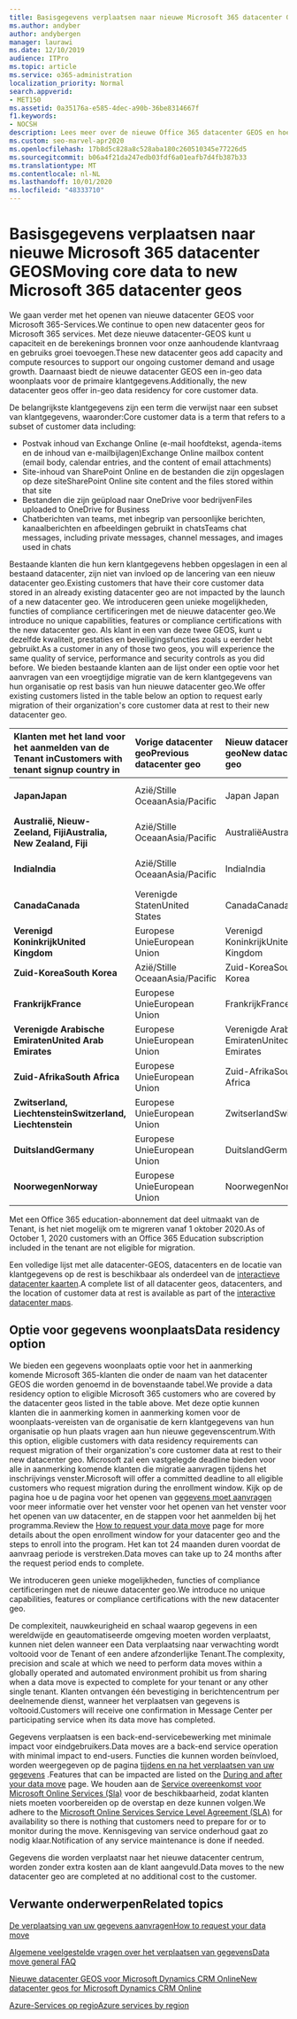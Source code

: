 ```yaml
---
title: Basisgegevens verplaatsen naar nieuwe Microsoft 365 datacenter GEOS
ms.author: andyber
author: andybergen
manager: laurawi
ms.date: 12/10/2019
audience: ITPro
ms.topic: article
ms.service: o365-administration
localization_priority: Normal
search.appverid:
- MET150
ms.assetid: 0a35176a-e585-4dec-a90b-36be8314667f
f1.keywords:
- NOCSH
description: Lees meer over de nieuwe Office 365 datacenter GEOS en hoe u de optie gegevens woonplaats kunt gebruiken om een verplaatsing van de kerngegevens naar een nieuwe geo te vragen.
ms.custom: seo-marvel-apr2020
ms.openlocfilehash: 17b8d5c828a8c528aba180c260510345e77226d5
ms.sourcegitcommit: b06a4f21da247edb03fdf6a01eafb7d4fb387b33
ms.translationtype: MT
ms.contentlocale: nl-NL
ms.lasthandoff: 10/01/2020
ms.locfileid: "48333710"
---
```

# <a name="moving-core-data-to-new-microsoft-365-datacenter-geos"></a><span data-ttu-id="28491-103">Basisgegevens verplaatsen naar nieuwe Microsoft 365 datacenter GEOS</span><span class="sxs-lookup"><span data-stu-id="28491-103">Moving core data to new Microsoft 365 datacenter geos</span></span>

<span data-ttu-id="28491-104">We gaan verder met het openen van nieuwe datacenter GEOS voor Microsoft 365-Services.</span><span class="sxs-lookup"><span data-stu-id="28491-104">We continue to open new datacenter geos for Microsoft 365 services.</span></span> <span data-ttu-id="28491-105">Met deze nieuwe datacenter-GEOS kunt u capaciteit en de berekenings bronnen voor onze aanhoudende klantvraag en gebruiks groei toevoegen.</span><span class="sxs-lookup"><span data-stu-id="28491-105">These new datacenter geos add capacity and compute resources to support our ongoing customer demand and usage growth.</span></span> <span data-ttu-id="28491-106">Daarnaast biedt de nieuwe datacenter GEOS een in-geo data woonplaats voor de primaire klantgegevens.</span><span class="sxs-lookup"><span data-stu-id="28491-106">Additionally, the new datacenter geos offer in-geo data residency for core customer data.</span></span> 

<span data-ttu-id="28491-107">De belangrijkste klantgegevens zijn een term die verwijst naar een subset van klantgegevens, waaronder:</span><span class="sxs-lookup"><span data-stu-id="28491-107">Core customer data is a term that refers to a subset of customer data including:</span></span> 
- <span data-ttu-id="28491-108">Postvak inhoud van Exchange Online (e-mail hoofdtekst, agenda-items en de inhoud van e-mailbijlagen)</span><span class="sxs-lookup"><span data-stu-id="28491-108">Exchange Online mailbox content (email body, calendar entries, and the content of email attachments)</span></span>
- <span data-ttu-id="28491-109">Site-inhoud van SharePoint Online en de bestanden die zijn opgeslagen op deze site</span><span class="sxs-lookup"><span data-stu-id="28491-109">SharePoint Online site content and the files stored within that site</span></span>
- <span data-ttu-id="28491-110">Bestanden die zijn geüpload naar OneDrive voor bedrijven</span><span class="sxs-lookup"><span data-stu-id="28491-110">Files uploaded to OneDrive for Business</span></span>
- <span data-ttu-id="28491-111">Chatberichten van teams, met inbegrip van persoonlijke berichten, kanaalberichten en afbeeldingen gebruikt in chats</span><span class="sxs-lookup"><span data-stu-id="28491-111">Teams chat messages, including private messages, channel messages, and images used in chats</span></span>
  
<span data-ttu-id="28491-112">Bestaande klanten die hun kern klantgegevens hebben opgeslagen in een al bestaand datacenter, zijn niet van invloed op de lancering van een nieuw datacenter geo.</span><span class="sxs-lookup"><span data-stu-id="28491-112">Existing customers that have their core customer data stored in an already existing datacenter geo are not impacted by the launch of a new datacenter geo.</span></span> <span data-ttu-id="28491-113">We introduceren geen unieke mogelijkheden, functies of compliance certificeringen met de nieuwe datacenter geo.</span><span class="sxs-lookup"><span data-stu-id="28491-113">We introduce no unique capabilities, features or compliance certifications with the new datacenter geo.</span></span> <span data-ttu-id="28491-114">Als klant in een van deze twee GEOS, kunt u dezelfde kwaliteit, prestaties en beveiligingsfuncties zoals u eerder hebt gebruikt.</span><span class="sxs-lookup"><span data-stu-id="28491-114">As a customer in any of those two geos, you will experience the same quality of service, performance and security controls as you did before.</span></span> <span data-ttu-id="28491-115">We bieden bestaande klanten aan de lijst onder een optie voor het aanvragen van een vroegtijdige migratie van de kern klantgegevens van hun organisatie op rest basis van hun nieuwe datacenter geo.</span><span class="sxs-lookup"><span data-stu-id="28491-115">We offer existing customers listed in the table below an option to request early migration of their organization's core customer data at rest to their new datacenter geo.</span></span>
  
|<span data-ttu-id="28491-116">**Klanten met het land voor het aanmelden van de Tenant in**</span><span class="sxs-lookup"><span data-stu-id="28491-116">**Customers with tenant signup country in**</span></span>|<span data-ttu-id="28491-117">**Vorige datacenter geo**</span><span class="sxs-lookup"><span data-stu-id="28491-117">**Previous datacenter geo**</span></span>|<span data-ttu-id="28491-118">**Nieuw datacenter geo**</span><span class="sxs-lookup"><span data-stu-id="28491-118">**New datacenter geo**</span></span>|<span data-ttu-id="28491-119">**Geo beschikbaar sinds**</span><span class="sxs-lookup"><span data-stu-id="28491-119">**Geo available since**</span></span>|
|:-----|:-----|:-----|:-----|
|<span data-ttu-id="28491-120">**Japan**</span><span class="sxs-lookup"><span data-stu-id="28491-120">**Japan**</span></span>| <span data-ttu-id="28491-121">Azië/Stille Oceaan</span><span class="sxs-lookup"><span data-stu-id="28491-121">Asia/Pacific</span></span> | <span data-ttu-id="28491-122">Japan </span><span class="sxs-lookup"><span data-stu-id="28491-122">Japan</span></span> | <span data-ttu-id="28491-123">December 2014</span><span class="sxs-lookup"><span data-stu-id="28491-123">December 2014</span></span> |
|<span data-ttu-id="28491-124">**Australië, Nieuw-Zeeland, Fiji**</span><span class="sxs-lookup"><span data-stu-id="28491-124">**Australia, New Zealand, Fiji**</span></span>| <span data-ttu-id="28491-125">Azië/Stille Oceaan</span><span class="sxs-lookup"><span data-stu-id="28491-125">Asia/Pacific</span></span> | <span data-ttu-id="28491-126">Australië</span><span class="sxs-lookup"><span data-stu-id="28491-126">Australia</span></span> | <span data-ttu-id="28491-127">Maart 2015</span><span class="sxs-lookup"><span data-stu-id="28491-127">March 2015</span></span> |
|<span data-ttu-id="28491-128">**India**</span><span class="sxs-lookup"><span data-stu-id="28491-128">**India**</span></span>| <span data-ttu-id="28491-129">Azië/Stille Oceaan</span><span class="sxs-lookup"><span data-stu-id="28491-129">Asia/Pacific</span></span> | <span data-ttu-id="28491-130">India</span><span class="sxs-lookup"><span data-stu-id="28491-130">India</span></span> | <span data-ttu-id="28491-131">Oktober 2015</span><span class="sxs-lookup"><span data-stu-id="28491-131">October 2015</span></span> |
|<span data-ttu-id="28491-132">**Canada**</span><span class="sxs-lookup"><span data-stu-id="28491-132">**Canada**</span></span>| <span data-ttu-id="28491-133">Verenigde Staten</span><span class="sxs-lookup"><span data-stu-id="28491-133">United States</span></span> | <span data-ttu-id="28491-134">Canada</span><span class="sxs-lookup"><span data-stu-id="28491-134">Canada</span></span> | <span data-ttu-id="28491-135">Mei 2016</span><span class="sxs-lookup"><span data-stu-id="28491-135">May 2016</span></span> |
|<span data-ttu-id="28491-136">**Verenigd Koninkrijk**</span><span class="sxs-lookup"><span data-stu-id="28491-136">**United Kingdom**</span></span>| <span data-ttu-id="28491-137">Europese Unie</span><span class="sxs-lookup"><span data-stu-id="28491-137">European Union</span></span> | <span data-ttu-id="28491-138">Verenigd Koninkrijk</span><span class="sxs-lookup"><span data-stu-id="28491-138">United Kingdom</span></span> | <span data-ttu-id="28491-139">September 2016</span><span class="sxs-lookup"><span data-stu-id="28491-139">September 2016</span></span> |
|<span data-ttu-id="28491-140">**Zuid-Korea**</span><span class="sxs-lookup"><span data-stu-id="28491-140">**South Korea**</span></span>| <span data-ttu-id="28491-141">Azië/Stille Oceaan</span><span class="sxs-lookup"><span data-stu-id="28491-141">Asia/Pacific</span></span> | <span data-ttu-id="28491-142">Zuid-Korea</span><span class="sxs-lookup"><span data-stu-id="28491-142">South Korea</span></span> | <span data-ttu-id="28491-143">April 2017</span><span class="sxs-lookup"><span data-stu-id="28491-143">April 2017</span></span> |
|<span data-ttu-id="28491-144">**Frankrijk**</span><span class="sxs-lookup"><span data-stu-id="28491-144">**France**</span></span>| <span data-ttu-id="28491-145">Europese Unie</span><span class="sxs-lookup"><span data-stu-id="28491-145">European Union</span></span> | <span data-ttu-id="28491-146">Frankrijk</span><span class="sxs-lookup"><span data-stu-id="28491-146">France</span></span> | <span data-ttu-id="28491-147">Maart 2018</span><span class="sxs-lookup"><span data-stu-id="28491-147">March 2018</span></span> |
|<span data-ttu-id="28491-148">**Verenigde Arabische Emiraten**</span><span class="sxs-lookup"><span data-stu-id="28491-148">**United Arab Emirates**</span></span>| <span data-ttu-id="28491-149">Europese Unie</span><span class="sxs-lookup"><span data-stu-id="28491-149">European Union</span></span> | <span data-ttu-id="28491-150">Verenigde Arabische Emiraten</span><span class="sxs-lookup"><span data-stu-id="28491-150">United Arab Emirates</span></span> | <span data-ttu-id="28491-151">Juni 2019</span><span class="sxs-lookup"><span data-stu-id="28491-151">June 2019</span></span> |
|<span data-ttu-id="28491-152">**Zuid-Afrika**</span><span class="sxs-lookup"><span data-stu-id="28491-152">**South Africa**</span></span>| <span data-ttu-id="28491-153">Europese Unie</span><span class="sxs-lookup"><span data-stu-id="28491-153">European Union</span></span> | <span data-ttu-id="28491-154">Zuid-Afrika</span><span class="sxs-lookup"><span data-stu-id="28491-154">South Africa</span></span> | <span data-ttu-id="28491-155">Juli 2019</span><span class="sxs-lookup"><span data-stu-id="28491-155">July 2019</span></span> |
|<span data-ttu-id="28491-156">**Zwitserland, Liechtenstein**</span><span class="sxs-lookup"><span data-stu-id="28491-156">**Switzerland, Liechtenstein**</span></span>| <span data-ttu-id="28491-157">Europese Unie</span><span class="sxs-lookup"><span data-stu-id="28491-157">European Union</span></span> | <span data-ttu-id="28491-158">Zwitserland</span><span class="sxs-lookup"><span data-stu-id="28491-158">Switzerland</span></span> | <span data-ttu-id="28491-159">December 2019</span><span class="sxs-lookup"><span data-stu-id="28491-159">December 2019</span></span> |
|<span data-ttu-id="28491-160">**Duitsland**</span><span class="sxs-lookup"><span data-stu-id="28491-160">**Germany**</span></span>| <span data-ttu-id="28491-161">Europese Unie</span><span class="sxs-lookup"><span data-stu-id="28491-161">European Union</span></span> | <span data-ttu-id="28491-162">Duitsland</span><span class="sxs-lookup"><span data-stu-id="28491-162">Germany</span></span> | <span data-ttu-id="28491-163">December 2019</span><span class="sxs-lookup"><span data-stu-id="28491-163">December 2019</span></span> |
|<span data-ttu-id="28491-164">**Noorwegen**</span><span class="sxs-lookup"><span data-stu-id="28491-164">**Norway**</span></span>| <span data-ttu-id="28491-165">Europese Unie</span><span class="sxs-lookup"><span data-stu-id="28491-165">European Union</span></span> | <span data-ttu-id="28491-166">Noorwegen</span><span class="sxs-lookup"><span data-stu-id="28491-166">Norway</span></span> | <span data-ttu-id="28491-167">April 2020</span><span class="sxs-lookup"><span data-stu-id="28491-167">April 2020</span></span> |

<span data-ttu-id="28491-168">Met een Office 365 education-abonnement dat deel uitmaakt van de Tenant, is het niet mogelijk om te migreren vanaf 1 oktober 2020.</span><span class="sxs-lookup"><span data-stu-id="28491-168">As of October 1, 2020 customers with an Office 365 Education subscription included in the tenant are not eligible for migration.</span></span>

<span data-ttu-id="28491-169">Een volledige lijst met alle datacenter-GEOS, datacenters en de locatie van klantgegevens op de rest is beschikbaar als onderdeel van de [interactieve datacenter kaarten](https://office.com/datamaps).</span><span class="sxs-lookup"><span data-stu-id="28491-169">A complete list of all datacenter geos, datacenters, and the location of customer data at rest is available as part of the [interactive datacenter maps](https://office.com/datamaps).</span></span> 
  
## <a name="data-residency-option"></a><span data-ttu-id="28491-170">Optie voor gegevens woonplaats</span><span class="sxs-lookup"><span data-stu-id="28491-170">Data residency option</span></span>

<span data-ttu-id="28491-171">We bieden een gegevens woonplaats optie voor het in aanmerking komende Microsoft 365-klanten die onder de naam van het datacenter GEOS die worden genoemd in de bovenstaande tabel.</span><span class="sxs-lookup"><span data-stu-id="28491-171">We provide a data residency option to eligible Microsoft 365 customers who are covered by the datacenter geos listed in the table above.</span></span> <span data-ttu-id="28491-172">Met deze optie kunnen klanten die in aanmerking komen in aanmerking komen voor de woonplaats-vereisten van de organisatie de kern klantgegevens van hun organisatie op hun plaats vragen aan hun nieuwe gegevenscentrum.</span><span class="sxs-lookup"><span data-stu-id="28491-172">With this option, eligible customers with data residency requirements can request migration of their organization's core customer data at rest to their new datacenter geo.</span></span>  <span data-ttu-id="28491-173">Microsoft zal een vastgelegde deadline bieden voor alle in aanmerking komende klanten die migratie aanvragen tijdens het inschrijvings venster.</span><span class="sxs-lookup"><span data-stu-id="28491-173">Microsoft will offer a committed deadline to all eligible customers who request migration during the enrollment window.</span></span>  <span data-ttu-id="28491-174">Kijk op de pagina hoe u de pagina voor het openen van [gegevens moet aanvragen](request-your-data-move.md) voor meer informatie over het venster voor het openen van het venster voor het openen van uw datacenter, en de stappen voor het aanmelden bij het programma.</span><span class="sxs-lookup"><span data-stu-id="28491-174">Review the [How to request your data move](request-your-data-move.md) page for more details about the open enrollment window for your datacenter geo and the steps to enroll into the program.</span></span>  <span data-ttu-id="28491-175">Het kan tot 24 maanden duren voordat de aanvraag periode is verstreken.</span><span class="sxs-lookup"><span data-stu-id="28491-175">Data moves can take up to 24 months after the request period ends to complete.</span></span>

<span data-ttu-id="28491-176">We introduceren geen unieke mogelijkheden, functies of compliance certificeringen met de nieuwe datacenter geo.</span><span class="sxs-lookup"><span data-stu-id="28491-176">We introduce no unique capabilities, features or compliance certifications with the new datacenter geo.</span></span>
    
<span data-ttu-id="28491-177">De complexiteit, nauwkeurigheid en schaal waarop gegevens in een wereldwijde en geautomatiseerde omgeving moeten worden verplaatst, kunnen niet delen wanneer een Data verplaatsing naar verwachting wordt voltooid voor de Tenant of een andere afzonderlijke Tenant.</span><span class="sxs-lookup"><span data-stu-id="28491-177">The complexity, precision and scale at which we need to perform data moves within a globally operated and automated environment prohibit us from sharing when a data move is expected to complete for your tenant or any other single tenant.</span></span> <span data-ttu-id="28491-178">Klanten ontvangen één bevestiging in berichtencentrum per deelnemende dienst, wanneer het verplaatsen van gegevens is voltooid.</span><span class="sxs-lookup"><span data-stu-id="28491-178">Customers will receive one confirmation in Message Center per participating service when its data move has completed.</span></span> 
    
<span data-ttu-id="28491-179">Gegevens verplaatsen is een back-end-servicebewerking met minimale impact voor eindgebruikers.</span><span class="sxs-lookup"><span data-stu-id="28491-179">Data moves are a back-end service operation with minimal impact to end-users.</span></span> <span data-ttu-id="28491-180">Functies die kunnen worden beïnvloed, worden weergegeven op de pagina [tijdens en na het verplaatsen van uw gegevens](during-and-after-your-data-move.md) .</span><span class="sxs-lookup"><span data-stu-id="28491-180">Features that can be impacted are listed on the [During and after your data move](during-and-after-your-data-move.md) page.</span></span> <span data-ttu-id="28491-181">We houden aan de [Service overeenkomst voor Microsoft Online Services (Sla)](https://go.microsoft.com/fwlink/p/?LinkId=523897) voor de beschikbaarheid, zodat klanten niets moeten voorbereiden op de overstap en deze kunnen volgen.</span><span class="sxs-lookup"><span data-stu-id="28491-181">We adhere to the [Microsoft Online Services Service Level Agreement (SLA)](https://go.microsoft.com/fwlink/p/?LinkId=523897) for availability so there is nothing that customers need to prepare for or to monitor during the move.</span></span> <span data-ttu-id="28491-182">Kennisgeving van service onderhoud gaat zo nodig klaar.</span><span class="sxs-lookup"><span data-stu-id="28491-182">Notification of any service maintenance is done if needed.</span></span> 

<span data-ttu-id="28491-183">Gegevens die worden verplaatst naar het nieuwe datacenter centrum, worden zonder extra kosten aan de klant aangevuld.</span><span class="sxs-lookup"><span data-stu-id="28491-183">Data moves to the new datacenter geo are completed at no additional cost to the customer.</span></span>
    
## <a name="related-topics"></a><span data-ttu-id="28491-184">Verwante onderwerpen</span><span class="sxs-lookup"><span data-stu-id="28491-184">Related topics</span></span> 
 
[<span data-ttu-id="28491-185">De verplaatsing van uw gegevens aanvragen</span><span class="sxs-lookup"><span data-stu-id="28491-185">How to request your data move</span></span>](request-your-data-move.md)
    
[<span data-ttu-id="28491-186">Algemene veelgestelde vragen over het verplaatsen van gegevens</span><span class="sxs-lookup"><span data-stu-id="28491-186">Data move general FAQ</span></span>](data-move-faq.md)
  
[<span data-ttu-id="28491-187">Nieuwe datacenter GEOS voor Microsoft Dynamics CRM Online</span><span class="sxs-lookup"><span data-stu-id="28491-187">New datacenter geos for Microsoft Dynamics CRM Online</span></span>](https://go.microsoft.com/fwlink/p/?Linkid=615924)
  
[<span data-ttu-id="28491-188">Azure-Services op regio</span><span class="sxs-lookup"><span data-stu-id="28491-188">Azure services by region</span></span>](https://azure.microsoft.com/regions/)
